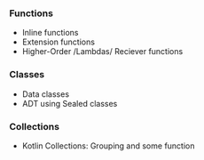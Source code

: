 ### Functions
* Inline functions
* Extension functions
* Higher-Order /Lambdas/ Reciever functions

### Classes
* Data classes
* ADT using Sealed classes

### Collections
* Kotlin Collections: Grouping and some function